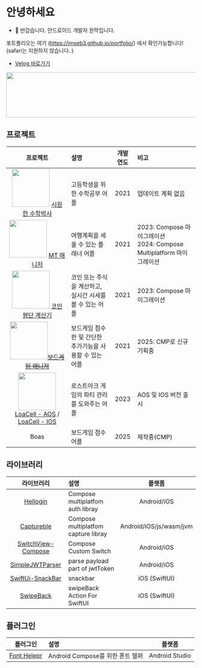 # 안녕하세요
- 👋 반갑습니다. 안드로이드 개발자 원딱입니다.
  
포트폴리오는 여기 (https://jmseb3.github.io/portfolio/) 에서 확인가능합니다! (safari는 지원하지 않습니다..)
- [Velog 바로가기](https://velog.io/@jmseb3)

<a href="https://www.gitanimals.org/en_US?utm_medium=image&utm_source=jmseb3&utm_content=line">
  <img
    src="https://render.gitanimals.org/lines/jmseb3?pet-id=704492549047188317"
    width="600"
    height="120"
  />
</a>
  
## 프로젝트

| 프로젝트 | 설명 | 개발 연도 | 비고 |
|:--------:|:-----|:---------:|:-----|
| <img src="https://user-images.githubusercontent.com/63912638/131365927-20f11f41-9e32-4202-ad12-cc0f5ec04f07.png" width="100" height="100"/> [시원한 수학박사](https://github.com/jmseb3/app_watermelon)   | 고등학생을 위한 수학공부 어플 | 2021 | 업데이트 계획 없음 |
| <img src="https://user-images.githubusercontent.com/63912638/131365925-6aa5fc21-78bd-46aa-ba2c-7587ee623806.png" width="100" height="100"/> [MT 매니저](https://github.com/jmseb3/app_mt_manager)   | 여행계획을 세울 수 있는 플래너 어플 | 2021 | 2023: Compose 마이그레이션<br>2024: Compose Multiplatform 마이그레이션  |
| <img src="https://user-images.githubusercontent.com/63912638/131365930-9992bed4-6893-412a-a600-08b13e78b4bd.png" width="100" height="100"/> [코인 평단 계산기](https://github.com/jmseb3/app_coin)   | 코인 또는 주식을 계산하고, 실시간 시세를 볼 수 있는 어플 | 2021 | 2023: Compose 마이그레이션 |
| <img src="https://user-images.githubusercontent.com/63912638/148641395-0eccacd6-652b-40c7-94c6-da13b835017f.png" width="100" height="100"/>~~[보드게임 매니저](https://github.com/jmseb3/app_boardgame2)~~   | 보드게임 점수판 및 간단한 추가기능을 사용할 수 있는 어플 | 2021 | 2025: CMP로 신규 기획중 |
| <img src="https://play-lh.googleusercontent.com/kXYsevYeyS3X_oT41WNR5-1nq9S2DcbS_DpXB4agzeYdsNLyH65N94GlaD_B2V9_670v=w240-h480-rw" width="100" height="100"/>[LoaCell - AOS](https://play.google.com/store/apps/details?id=com.wonddak.loacell.android&hl=ko-KR) / [LoaCell - IOS](https://apps.apple.com/app/id6475280029)  | 로스트아크 게임의 파티 관리를 도와주는 어플 | 2023 | AOS 및 IOS 버전 출시 |
| Boas| 보드게임 점수 어플 | 2025 | 제작중(CMP) |

## 라이브러리

| 라이브러리 | 설명 | 플랫폼 |
|:----------:|:-----|:------:|
| [Hellogin](https://github.com/jmseb3/helLogin)|Compose multiplatfom auth libray | Android/iOS|
| [Captureble](https://github.com/jmseb3/Capturable)| Compose multiplatfom capture libray |Android/iOS/js/wasm/jvm|
| [SwitchView-Compose](https://github.com/jmseb3/SwitchView-Compose) | Compose Custom Switch | Android/iOS |
| [SimpleJWTParser](https://github.com/jmseb3/KMM-Simple-JWT-Parser) | parse payload part of jwtToken | Android/iOS|
| [SwiftUi-SnackBar](https://github.com/jmseb3/SwiftUI-Snackbar) | snackbar | iOS (SwiftUI) |
| [SwipeBack](https://github.com/jmseb3/swipeBack) | swipeBack Action For SwiftUI | iOS (SwiftUI) |

## 플러그인

| 플러그인 | 설명 | 플랫폼 |
|:--------:|:-----|:------:|
| [Font Helepr](https://github.com/jmseb3/Android_Font_Helper_Plugin) | Android Compose를 위한 폰트 헬퍼 | Android Studio |
